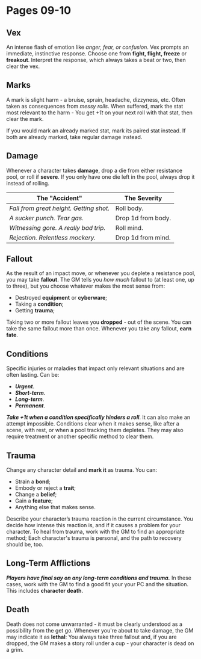 # Pages 09-10

## Vex

An intense flash of emotion like _anger, fear, or confusion_. Vex prompts an immediate, instinctive response. Choose one from **fight, flight, freeze** or **freakout**. Interpret the response, which always takes a beat or two, then clear the vex.

## Marks

A mark is slight harm - a bruise, sprain, headache, dizzyness, etc. Often taken as consequences from _messy rolls_. When suffered, mark the stat most relevant to the harm - You get _+1t_ on your next roll with that stat, then clear the mark.

If you would mark an already marked stat, mark its paired stat instead. If both are already marked, take regular damage instead.

## Damage

Whenever a character takes **damage**, drop a die from either resistance pool, or roll if **severe**. If you only have one die left in the pool, always drop it instead of rolling.

| The "Accident"                          | The Severity       |
| --------------------------------------- | ------------------ |
| _Fall from great height. Getting shot._ | Roll body.         |
| _A sucker punch. Tear gas._             | Drop 1d from body. |
| _Witnessing gore. A really bad trip._   | Roll mind.         |
| _Rejection. Relentless mockery._        | Drop 1d from mind. |

## Fallout

As the result of an impact move, or whenever you deplete a resistance pool, you may take **fallout**. The GM tells you _how much_ fallout to (at least one, up to three), but you choose whatever makes the most sense from:

- Destroyed **equipment** or **cyberware**;
- Taking a **condition**;
- Getting **trauma**;

Taking two or more fallout leaves you **dropped** - out of the scene. You can take the same fallout more than once. Whenever you take any fallout, **earn fate**.

## Conditions

Specific injuries or maladies that impact only relevant situations and are often lasting. Can be:

- **_Urgent_**.
- **_Short-term_**.
- **_Long-term_**.
- **_Permanent_**.

**_Take +1t when a condition specifically hinders a roll_**. It can also make an attempt impossible. Conditions clear when it makes sense, like after a scene, with rest, or when a pool tracking them depletes. They may also require treatment or another specific method to clear them.

## Trauma

Change any character detail and **mark it** as trauma. You can:

- Strain a **bond**;
- Embody or reject a **trait**;
- Change a **belief**;
- Gain a **feature**;
- Anything else that makes sense.

Describe your character’s trauma reaction in the current circumstance. You decide how intense this reaction is, and if it causes a problem for your character. To heal from trauma, work with the GM to find an appropriate method; Each character's trauma is personal, and the path to recovery should be, too.

## Long-Term Afflictions

**_Players have final say on any long-term conditions and trauma._** In these cases, work with the GM to find a good fit your your PC and the situation. This includes **character death**.

## Death

Death does not come unwarranted - it must be clearly understood as a possibility from the get go. Whenever you're about to take damage, the GM may indicate it as **lethal**: You always take three fallout and, if you are dropped, the GM makes a story roll under a cup - your character is dead on a grim.
